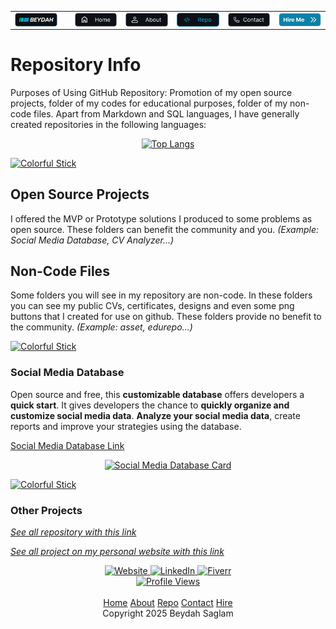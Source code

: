 <!-- HEADER MENU -->
<div align="center">
    <table style="width: 100%;">
        <tr>
            <td><a href="https://github.com/beydah"><img src="https://raw.githubusercontent.com/beydah/asset/main/logo/beydah_colorful_white.png" align="left" style="width: 100%;"  alt="Beydah Logo"></a></td>
            <td></td>
            <td><a href="https://github.com/beydah"><img src="https://raw.githubusercontent.com/beydah/asset/main/button/home_off.png" align="right" style="width: 100%;"  alt="Home Button"></a></td>
            <td><a href="https://github.com/beydah/beydah/blob/main/profile/about.md"><img src="https://raw.githubusercontent.com/beydah/asset/main/button/about_off.png" align="right" style="width: 100%;"  alt="About Button"></a></td>
            <td><a href="https://github.com/beydah/beydah/blob/main/profile/experience.md"><img src="https://raw.githubusercontent.com/beydah/asset/main/button/repo_on.png" align="right" style="width: 100%;"  alt="Repo Button"></a></td>
            <td><a href="https://github.com/beydah/beydah/blob/main/profile/contact.md"><img src="https://raw.githubusercontent.com/beydah/asset/main/button/contact_off.png" align="right" style="width: 100%;"  alt="Contact Button"></a></td>
            <td><a href="https://github.com/beydah/beydah/blob/main/profile/contact.md"><img src="https://raw.githubusercontent.com/beydah/asset/main/button/hire_focus.png" align="right" style="width: 100%;"  alt="Hire Button"></a></td>
        </tr>
    </table>
</div>

<h1>Repository Info</h1>

Purposes of Using GitHub Repository: Promotion of my open source projects, folder of my codes for educational purposes, folder of my non-code files. Apart from Markdown and SQL languages, I have generally created repositories in the following languages:

<div align="center">

[![Top Langs](https://github-readme-stats.vercel.app/api/top-langs/?username=beydah&hide_progress=false&title_color=fff&icon_color=f9f9f9&text_color=9f9f9f&bg_color=151515)](https://github.com/beydah/beydah/blob/main/profile/repository.md)

</div>

<a href="https://github.com/beydah/beydah/blob/main/profile/repository.md"><img src="https://i.imgur.com/waxVImv.png" alt="Colorful Stick"></a>

<h2>Open Source Projects</h2>

I offered the MVP or Prototype solutions I produced to some problems as open source. These folders can benefit the community and you. _(Example: Social Media Database, CV Analyzer...)_

<h2>Non-Code Files</h2>

Some folders you will see in my repository are non-code. In these folders you can see my public CVs, certificates, designs and even some png buttons that I created for use on github. These folders provide no benefit to the community. _(Example: asset, edurepo...)_

<a href="https://github.com/beydah/beydah/blob/main/profile/repository.md"><img src="https://i.imgur.com/waxVImv.png" alt="Colorful Stick"></a>

<h3>Social Media Database</h3>

Open source and free, this **customizable database** offers developers a **quick start**. It gives developers the chance to **quickly organize and customize social media data**. **Analyze your social media data**, create reports and improve your strategies using the database.

[Social Media Database Link](https://github.com/beydah/Social-Media-Database)

<div align="center">

[![Social Media Database Card](https://github-readme-stats.vercel.app/api/pin/?username=beydah&repo=Social-Media-Database&title_color=fff&icon_color=f9f9f9&text_color=9f9f9f&bg_color=151515)](https://github.com/beydah/beydah/blob/main/profile/repository.md)

</div>

<a href="https://github.com/beydah/beydah/blob/main/profile/repository.md"><img src="https://i.imgur.com/waxVImv.png" alt="Colorful Stick"></a>

<h3>Other Projects</h3>

[_See all repository with this link_](https://github.com/beydah?tab=repositories)

[_See all project on my personal website with this link_](https://beydahsaglam.com/project/)

<!-- FOOTER MENU -->
<div align="center">
    <a href="https://beydahsaglam.com" target="_blank">
        <img src="https://img.shields.io/badge/Website-%23000000.svg?style=for-the-badge&logo=googlechrome&logoColor=white" alt="Website">
    </a>
    <a href="https://linkedin.com/in/beydah" target="_blank">
        <img src="https://img.shields.io/badge/LinkedIn-%230077B5.svg?style=for-the-badge&logo=linkedin&logoColor=white" alt="LinkedIn">
    </a>
    <a href="https://www.fiverr.com/ilkaysaglam" target="_blank">
        <img src="https://img.shields.io/badge/Fiverr-%1DBF73.svg?style=for-the-badge&logoColor=white" alt="Fiverr">
    </a>
    <br>
    <a href="https://github.com/beydah">
        <img src="https://visitcount.itsvg.in/api?id=beydah&label=Profile%20Views&color=12&icon=5&pretty=false" alt="Profile Views">
    </a>
    <br><br>
    <a href="https://github.com/beydah">Home</a>
    <a href="https://github.com/beydah/beydah/blob/main/profile/about.md">About</a>
    <a href="https://github.com/beydah/beydah/blob/main/profile/repository.md">Repo</a>
    <a href="https://github.com/beydah/beydah/blob/main/profile/contact.md">Contact</a>
    <a href="https://github.com/beydah/beydah/blob/main/profile/contact.md">Hire</a>
    <br>
    Copyright 2025 Beydah Saglam
</div>



